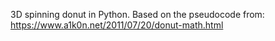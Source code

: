 3D spinning donut in Python. Based on the pseudocode from: https://www.a1k0n.net/2011/07/20/donut-math.html
